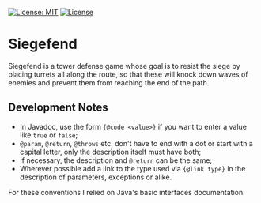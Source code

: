 [![License: MIT](https://img.shields.io/badge/License-MIT-yellow.svg)](https://opensource.org/licenses/MIT)
[![License](https://img.shields.io/badge/License-EPL_2.0-red.svg)](https://opensource.org/licenses/EPL-2.0)
# Siegefend
Siegefend is a tower defense game whose goal is to resist the siege by placing turrets all along the route, so that these will knock down waves of enemies and prevent them from reaching the end of the path.

## Development Notes
* In Javadoc, use the form `{@code <value>}` if you want to enter a value like `true` or `false`;
* `@param`, `@return`, `@throws` etc. don't have to end with a dot or start with a capital letter, only the description itself must have both;
* If necessary, the description and `@return` can be the same;
* Wherever possible add a link to the type used via `{@link type}` in the description of parameters, exceptions or alike.

For these conventions I relied on Java's basic interfaces documentation.
